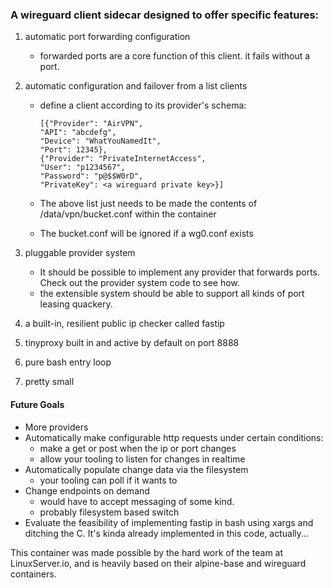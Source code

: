 ### A wireguard client sidecar designed to offer specific features:

1) automatic port forwarding configuration
    - forwarded ports are a core function of this client. it fails without a port.
2) automatic configuration and failover from a list clients
    - define a client according to its provider's schema:

        ```
        [{"Provider": "AirVPN",
        "API": "abcdefg",
        "Device": "WhatYouNamedIt",
        "Port": 12345},
        {"Provider": "PrivateInternetAccess",
        "User": "p1234567",
        "Password": "p@$$W0rD",
        "PrivateKey": <a wireguard private key>}]
        ```
    - The above list just needs to be made the contents of /data/vpn/bucket.conf within the container
    - The bucket.conf will be ignored if a wg0.conf exists
3) pluggable provider system
    - It should be possible to implement any provider that forwards ports. Check out the provider system code to see how.
    - the extensible system should be able to support all kinds of port leasing quackery.

4) a built-in, resilient public ip checker called fastip
5) tinyproxy built in and active by default on port 8888
6) pure bash entry loop
7) pretty small

#### Future Goals

- More providers
- Automatically make configurable http requests under certain conditions:
    - make a get or post when the ip or port changes
    - allow your tooling to listen for changes in realtime
- Automatically populate change data via the filesystem
    - your tooling can poll if it wants to
- Change endpoints on demand
    - would have to accept messaging of some kind.
    - probably filesystem based switch
- Evaluate the feasibility of implementing fastip in bash using xargs and ditching the C. It's kinda already implemented in this code, actually...

This container was made possible by the hard work of the team at LinuxServer.io, and is heavily based on their alpine-base and wireguard containers.